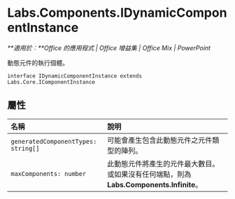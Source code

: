 
# Labs.Components.IDynamicComponentInstance

 _**適用於︰**Office 的應用程式 | Office 增益集 | Office Mix | PowerPoint_

動態元件的執行個體。

```
interface IDynamicComponentInstance extends Labs.Core.IComponentInstance
```


## 屬性


|名稱|說明|
|:-----|:-----|
| `generatedComponentTypes: string[]`|可能會產生包含此動態元件之元件類型的陣列。|
| `maxComponents: number`|此動態元件將產生的元件最大數目。或如果沒有任何端點，則為 **Labs.Components.Infinite**。|
